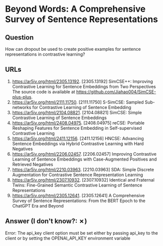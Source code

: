 # Beyond Words: A Comprehensive Survey of Sentence Representations

## Question

How can dropout be used to create positive examples for sentence representations in contrastive learning?

## URLs

1. https://ar5iv.org/html/2305.13192. [2305.13192] SimCSE++: Improving Contrastive Learning for Sentence Embeddings from Two Perspectives The source code is available at https://github.com/Jiahao004/SimCSE-plus-plus.
2. https://ar5iv.org/html/2111.11750. [2111.11750] S-SimCSE: Sampled Sub-networks for Contrastive Learning of Sentence Embedding
3. https://ar5iv.org/html/2104.08821. [2104.08821] SimCSE: Simple Contrastive Learning of Sentence Embeddings
4. https://ar5iv.org/html/2408.04975. [2408.04975] reCSE: Portable Reshaping Features for Sentence Embedding in Self-supervised Contrastive Learning
5. https://ar5iv.org/html/2411.12156. [2411.12156] HNCSE: Advancing Sentence Embeddings via Hybrid Contrastive Learning with Hard Negatives
6. https://ar5iv.org/html/2206.02457. [2206.02457] Improving Contrastive Learning of Sentence Embeddings with Case-Augmented Positives and Retrieved Negatives
7. https://ar5iv.org/html/2210.03963. [2210.03963] SDA: Simple Discrete Augmentation for Contrastive Sentence Representation Learning
8. https://ar5iv.org/html/2307.10932. [2307.10932] Identical and Fraternal Twins: Fine-Grained Semantic Contrastive Learning of Sentence Representations
9. https://ar5iv.org/html/2305.12641. [2305.12641] A Comprehensive Survey of Sentence Representations: From the BERT Epoch to the ChatGPT Era and Beyond

## Answer (I don't know?: ✗)

Error: The api_key client option must be set either by passing api_key to the client or by setting the OPENAI_API_KEY environment variable